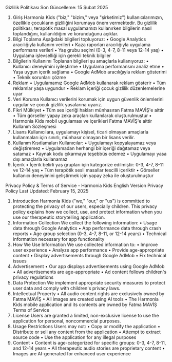 
Gizlilik Politikası
Son Güncelleme: 15 Şubat 2025
1. Giriş
Harmonia Kids ("biz," "bizim," veya "şirketimiz") kullanıcılarımızın, özellikle çocukların gizliliğini
korumaya önem vermektedir. Bu gizlilik politikası, terapötik masal uygulamamızı kullanırken
bilgilerin nasıl toplandığını, kullanıldığını ve korunduğunu açıklar.
2. Bilgi Toplama
Aşağıdaki bilgileri topluyoruz:
• Google Analytics aracılığıyla kullanım verileri
• Kaza raporları aracılığıyla uygulama performans verileri
• Yaş grubu seçimi (0-3, 4-7, 8-11 veya 12-14 yaş)
• Uygulama işlevselliği için gerekli teknik bilgiler
3. Bilgilerin Kullanımı
Toplanan bilgileri şu amaçlarla kullanıyoruz:
• Kullanıcı deneyimini iyileştirme
• Uygulama performansını analiz etme
• Yaşa uygun içerik sağlama
• Google AdMob aracılığıyla reklam gösterimi
• Teknik sorunları çözme
4. Reklam
• Uygulamamız Google AdMob kullanarak reklam gösterir
• Tüm reklamlar yaşa uygundur
• Reklam içeriği çocuk gizlilik düzenlemelerine uyar
5. Veri Koruma
Kullanıcı verilerini korumak için uygun güvenlik önlemlerini uygular ve çocuk gizlilik yasalarına
uyarız.
6. Fikri Mülkiyet
• Tüm ses içeriği hakları münhasıran Fatma MAVİŞ'e aittir
• Tüm görseller yapay zeka araçları kullanılarak oluşturulmuştur
• Harmonia Kids mobil uygulaması ve içerikleri Fatma MAVİŞ'e aittir
Kullanım Sözleşmesi
1. Lisans
Kullanıcılara, uygulamayı kişisel, ticari olmayan amaçlarla kullanmaları için sınırlı, münhasır
olmayan bir lisans verilir.
2. Kullanım Kısıtlamaları
Kullanıcılar:
• Uygulamayı kopyalayamaz veya değiştiremez
• Uygulamadan herhangi bir içeriği dağıtamaz veya satamaz
• Kaynak kodu çıkarmaya teşebbüs edemez
• Uygulamayı yasa dışı amaçlarla kullanamaz
3. İçerik
• İçerik belirli yaş grupları için kategorize edilmiştir: 0-3, 4-7, 8-11 ve 12-14 yaş
• Tüm terapötik sesli masallar tescilli içeriktir
• Görseller kullanıcı deneyimini geliştirmek için yapay zeka ile oluşturulmuştur

Privacy Policy & Terms of Service - Harmonia
Kids
English Version
Privacy Policy
Last Updated: February 15, 2025
1. Introduction
Harmonia Kids ("we," "our," or "us") is committed to protecting the privacy of our users, especially
children. This privacy policy explains how we collect, use, and protect information when you use
our therapeutic storytelling application.
2. Information Collection
We collect the following information:
• Usage data through Google Analytics
• App performance data through crash reports
• Age group selection (0-3, 4-7, 8-11, or 12-14 years)
• Technical information necessary for app functionality
3. How We Use Information
We use collected information to:
• Improve user experience
• Analyze app performance
• Provide age-appropriate content
• Display advertisements through Google AdMob
• Fix technical issues
4. Advertisement
• Our app displays advertisements using Google AdMob
• All advertisements are age-appropriate
• Ad content follows children's privacy regulations
5. Data Protection
We implement appropriate security measures to protect user data and comply with children's
privacy laws.
6. Intellectual Property
• All audio content rights are exclusively owned by Fatma MAVİŞ
• All images are created using AI tools
• The Harmonia Kids mobile application and its contents are owned by Fatma MAVİŞ
Terms of Service
1. License
Users are granted a limited, non-exclusive license to use the application for personal, noncommercial purposes.
2. Usage Restrictions
Users may not:
• Copy or modify the application
• Distribute or sell any content from the application
• Attempt to extract source code
• Use the application for any illegal purposes
3. Content
• Content is age-categorized for specific groups: 0-3, 4-7, 8-11, and 12-14 years
• All therapeutic audio stories are proprietary content
• Images are AI-generated for enhanced user experience
